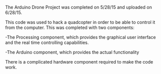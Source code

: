 The Arduino Drone Project was completed on 5/28/15 and uploaded on 6/28/15.

This code was used to hack a quadcopter in order to be able to control it from the computer. This was completed with two components:

-The Processing component, which provides the graphical user interface and the real time controlling capabilities.

-The Arduino component, which provides the actual functionality

There is a complicated hardware component required to make the code work.
